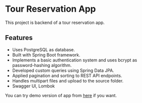 # Tour Reservation App

This project is backend of a tour reservation app.

## Features

- Uses PostgreSQL as database.
- Built with Spring Boot framework.
- Implements a basic authentication system and uses bcrypt as password-hashing algorithm.
- Developed custom queries using Spring Data JPA.
- Applied pagination and sorting to REST API endpoints.
- Handles multipart files and upload to the source folder.
- Swagger UI, Lombok

You can try demo version of app from [here](https://tour-reservation-app.herokuapp.com/swagger-ui.html) if you want.

